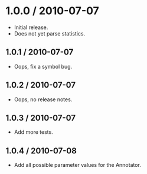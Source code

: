 # 1.0.0 / 2010-07-07

* Initial release.
* Does not yet parse statistics.

## 1.0.1 / 2010-07-07

* Oops, fix a symbol bug.

## 1.0.2 / 2010-07-07

* Oops, no release notes.
	
## 1.0.3 / 2010-07-07

* Add more tests.

## 1.0.4 / 2010-07-08

* Add all possible parameter values for the Annotator.